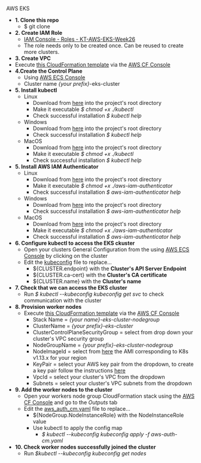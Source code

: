 #
AWS EKS
* **1. Clone this repo**
    * $ git clone 
* **2. Create IAM Role**
    * [IAM Console - Roles - KT-AWS-EKS-Week26](https://console.aws.amazon.com/iam/home#/roles)
    * The role needs only to be created once. Can be reused to create more clusters.
* **3. Create VPC**
* Execute [this CloudFormation template](https://github.com/gollamudiorg/aws-kt/tree/master/eks/eks-cluster-vpc.yaml) via the [AWS CF Console](https://us-east-2.console.aws.amazon.com/cloudformation)
* **4.Create the Control Plane** 
    * Using [AWS ECS Console](https://us-east-2.console.aws.amazon.com/eks/home)
    * Cluster name *{your prefix}*-eks-cluster
* **5. Install kubectl**
    * Linux
        * Download from [here](https://storage.googleapis.com/kubernetes-release/release/v1.15.0/bin/linux/amd64/kubectl) into the project's root directory
        * Make it executable *$ chmod +x ./kubectl*
        * Check successful installation *$ kubectl help*
    * Windows
        * Download from [here](https://storage.googleapis.com/kubernetes-release/release/v1.15.0/bin/windows/amd64/kubectl.exe) into the project's root directory
        * Check successful installation *$ kubectl help*
    * MacOS
        * Download from [here](https://storage.googleapis.com/kubernetes-release/release/v1.15.0/bin/darwin/amd64/kubectl) into the project's root directory
        * Make it executable *$ chmod +x ./kubectl*
        * Check successful installation *$ kubectl help*
* **5. Install AWS IAM Authenticator**
    * Linux
        * Download from [here](https://amazon-eks.s3-us-west-2.amazonaws.com/1.13.7/2019-06-11/bin/linux/amd64/aws-iam-authenticator) into the project's root directory
        * Make it executable *$ chmod +x ./aws-iam-authenticator*
        * Check successful installation *$ aws-iam-authenticator help*
    * Windows
        * Download from [here](https://amazon-eks.s3-us-west-2.amazonaws.com/1.13.7/2019-06-11/bin/windows/amd64/aws-iam-authenticator.exe) into the project's root directory
        * Check successful installation *$ aws-iam-authenticator help*
    * MacOS
        * Download from [here](https://amazon-eks.s3-us-west-2.amazonaws.com/1.13.7/2019-06-11/bin/darwin/amd64/aws-iam-authenticator) into the project's root directory
        * Make it executable *$ chmod +x ./aws-iam-authenticator*
        * Check successful installation *$ aws-iam-authenticator help*
* **6. Configure kubectl to access the EKS ckuster**
    * Open your clusters General Configuration from the using [AWS ECS Console](https://us-east-2.console.aws.amazon.com/eks/home) by clicking on the cluster
    * Edit the [kubeconfig](https://github.com/gollamudiorg/aws-kt/tree/master/eks/kubeconfig) file to replace...
        * ${CLUSTER.endpoint} with the **Cluster's API Server Endpoint**
        * ${CLUSTER.ca-cert} with the **Cluster's CA certificate**
        * ${CLUSTER.name} with the **Cluster's name**
* **7. Check that we can access the EKS cluster**
    * Run  *$ kubectl --kubeconfig kubeconfig get svc* to check communication with the cluster
* **8. Provision worker nodes**
    * Execute [this CloudFormation template](https://github.com/gollamudiorg/aws-kt/tree/master/eks/eks-cluster-nodegroup.yaml) via the [AWS CF Console](https://us-east-2.console.aws.amazon.com/cloudformation)
        * Stack Name = *{your name}-eks-cluster-nodegroup*
        * ClusterName = *{your prefix}-eks-cluster*
        * ClusterControlPlaneSecurityGroup = select from drop down your cluster's VPC security group
        * NodeGroupName = *{your prefix}-eks-cluster-nodegroup*  
        * NodeImageId = select from [here](https://docs.aws.amazon.com/eks/latest/userguide/eks-optimized-ami.html) the AMI corresponding to K8s v1.13.x for your region
        * KeyPair = select your AWS key pair from the dropdown, to create a key pair follow the instructions [here](https://docs.aws.amazon.com/AWSEC2/latest/UserGuide/ec2-key-pairs.html#having-ec2-create-your-key-pair)
        * VpcId = select your cluster's VPC from the dropdown
        * Subnets = select your cluster's VPC subnets from the dropdown
* **9. Add the worker nodes to the cluster**
    * Open your workers node group CloudFormation stack using the [AWS CF Console](https://us-east-2.console.aws.amazon.com/cloudformation) and go to the *Outputs* tab
    * Edit the [aws_auth_cm.yaml](https://github.com/gollamudiorg/aws-kt/tree/master/eks/aws_auth_cm.yaml) file to replace...
        * ${NodeGroup.NodeInstanceRole} with the NodeInstanceRole value
        * Use kubectl to apply the config map
            * *$ kubectl --kubeconfig kubeconfig apply -f aws-auth-cm.yaml*
* **10. Check worker nodes successfully joined the cluster**
    * Run *$kubectl --kubeconfig kubeconfig get nodes* 
        
